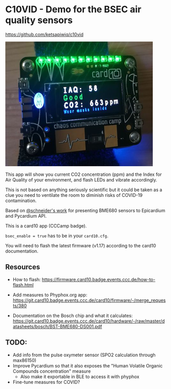 # C10VID - Demo for the BSEC air quality sensors

<https://github.com/ketsapiwiq/c10vid>

!["Photo of the badge"](c10vid.jpg)

This app will show you current CO2 concentration (ppm) and the Index for Air Quality of your environment, and flash LEDs and vibrate accordingly.

This is not based on anything seriously scientific but it could be taken as a clue you need to ventilate the room to diminish risks of COVID-19 contamination.

Based on [@schneider's work](https://git.card10.badge.events.ccc.de/card10/firmware/-/merge_requests/380) for presenting BME680 sensors to Epicardium and Pycardium API.

This is a card10 app (CCCamp badge).

`bsec_enable = true` has to be in your `card10.cfg`.

You will need to flash the latest firmware (v1.17) according to the card10 documentation.

## Resources

<!-- - How to build latest firmware with Docker: https://firmware.card10.badge.events.ccc.de/how-to-build.html#docker -->

- How to flash: https://firmware.card10.badge.events.ccc.de/how-to-flash.html

- Add measures to Phyphox.org app: https://git.card10.badge.events.ccc.de/card10/firmware/-/merge_requests/380
- Documentation on the Bosch chip and what it calculates: https://git.card10.badge.events.ccc.de/card10/hardware/-/raw/master/datasheets/bosch/BST-BME680-DS001.pdf

## TODO:

- Add info from the pulse oxymeter sensor (SPO2 calculation through max86150)
- Improve Pycardium so that it also exposes the "Human Volatile Organic Compounds concentration" measure
  - Also make it exportable in BLE to access it with phyphox
- Fine-tune measures for COVID?
